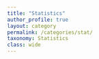 ```yaml
---
title: "Statistics"
author_profile: true
layout: category
permalink: /categories/stat/
taxonomy: Statistics
class: wide
---
```


